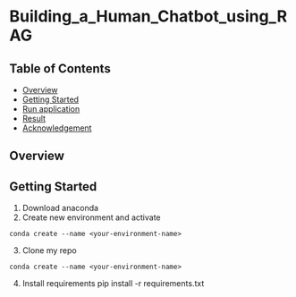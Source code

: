 # Building_a_Human_Chatbot_using_RAG

## Table of Contents
- [Overview](#Overview)
- [Getting Started](#Getting-Started)
- [Run application](#Run-application)
- [Result](#Result)
- [Acknowledgement](#Acknowledgements)

## Overview
## Getting Started
1. Download anaconda                       
2. Create new environment and activate   
``` shell                                 
conda create --name <your-environment-name>      

```  
3. Clone my repo
 ``` shell                                 
conda create --name <your-environment-name>      
```
4. Install requirements
pip install -r requirements.txt

